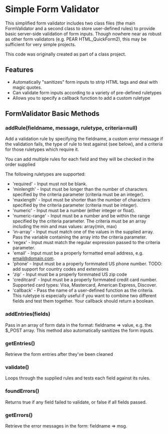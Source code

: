 # Simple Form Validator

This simplified form validator includes two class files (the main FormValidator 
and a second class to store user-defined rules) to provide basic server-side 
validation of form inputs. Though nowhere near as robust as other form validators 
(e.g. PEAR HTML_QuickForm2), this may be sufficient for very simple projects.

This code was originally created as part of a class project.


## Features

* Automatically "sanitizes" form inputs to strip HTML tags and deal with magic 
quotes.
* Can validate form inputs according to a variety of pre-defined ruletypes
* Allows you to specify a callback function to add a custom ruletype

## FormValidator Basic Methods

### addRule(fieldname, message, ruletype, criteria=null)
Add a validation rule by specifying the fieldname, a custom error message if the 
validation fails, the type of rule to test against (see below), and a criteria 
for those ruletypes which require it.

You can add multiple rules for each field and they will be checked in the order supplied

The following ruletypes are supported:

* 'required' - Input must not be blank.
* 'minlength' - Input must be longer than the number of characters specified by 
  the criteria parameter (criteria must be an integer).
* 'maxlength' - Input must be shorter than the number of characters specified by 
  the criteria parameter (criteria must be integer).
* 'numeric' - Input must be a number (either integer or float).
* 'numeric-range' - Input must be a number and be within the range specified by 
  the criteria parameter. The criteria must be an array including the min and max
  values: array(min, max)
* 'in-array' - Input must match one of the values in the supplied array. Pass the 
  variable containing the array into the criteria parameter.
* 'regex' - Input must match the regular expression passed to the criteria parameter.
* 'email' - Input must be a properly formatted email address, e.g. email@domain.com.
* 'phone' - Input must be a properly formmated US phone number. TODO: add support for 
  country codes and extensions
* 'zip' - Input must be a properly formmated US zip code
* 'creditcard' - Input must be a properly formmated credit card number. Supported 
  card types: Visa, Mastercard, American Express, Discover.
* 'callback' - Pass the name of a user-defined function as the criteria. This ruletype 
is especially useful if you want to combine two different fields and test them 
together. Your callback should return a boolean.

### addEntries(fields)
Pass in an array of form data in the format: fieldname => value, e.g. the $_POST array. 
This method also automatically sanitizes the form inputs.

### getEntries()
Retrieve the form entries after they've been cleaned

### validate()
Loops through the supplied rules and tests each field against its rules.

### foundErrors()
Returns true if any field failed to validate, or false if all fields passed.

### getErrors()
Retrieve the error messages in the form: fieldname => msg.




